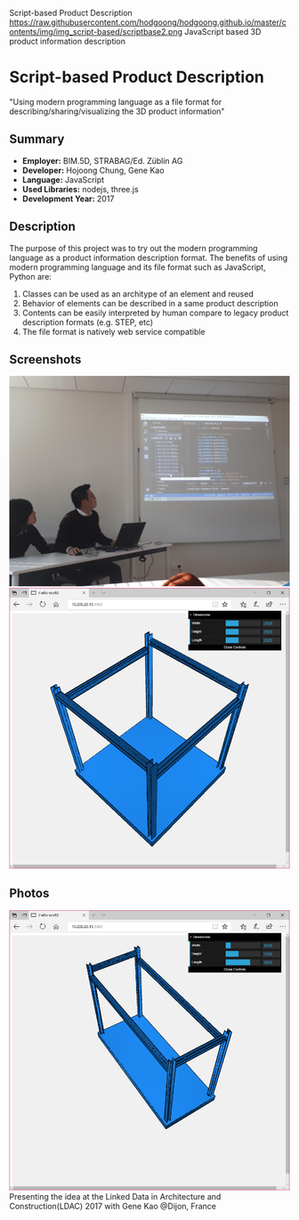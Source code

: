 Script-based Product Description
https://raw.githubusercontent.com/hodgoong/hodgoong.github.io/master/contents/img/img_script-based/scriptbase2.png
JavaScript based 3D product information description

# Script-based Product Description
"Using modern programming language as a file format for describing/sharing/visualizing the 3D product information"

## Summary
- **Employer:** BIM.5D, STRABAG/Ed. Züblin AG
- **Developer:** Hojoong Chung, Gene Kao
- **Language:** JavaScript
- **Used Libraries:** nodejs, three.js
- **Development Year:** 2017

## Description
The purpose of this project was to try out the modern programming language as a product information description format. The benefits of using modern programming language and its file format such as JavaScript, Python are:

1. Classes can be used as an architype of an element and reused
2. Behavior of elements can be described in a same product description
3. Contents can be easily interpreted by human compare to legacy product description formats (e.g. STEP, etc)
4. The file format is natively web service compatible

## Screenshots
![Sample Model 1](https://raw.githubusercontent.com/hodgoong/hodgoong.github.io/master/contents/img/img_script-based/scriptbase.png)
![Sample Model 2](https://raw.githubusercontent.com/hodgoong/hodgoong.github.io/master/contents/img/img_script-based/scriptbase2.png)

## Photos
![Presenting the idea at the LDAC 2017](https://raw.githubusercontent.com/hodgoong/hodgoong.github.io/master/contents/img/img_script-based/ldac2017.png)
Presenting the idea at the Linked Data in Architecture and Construction(LDAC) 2017 with Gene Kao @Dijon, France